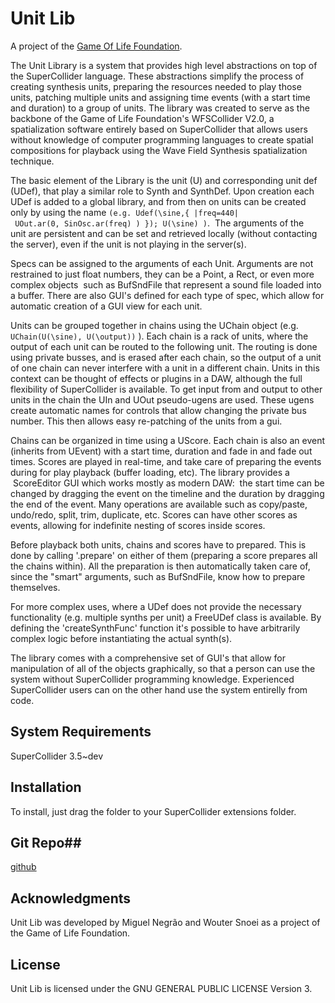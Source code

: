 Unit Lib
===============================================================================
A project of the [Game Of Life Foundation](http://gameoflife.nl/en).

The Unit Library is a system that provides high level abstractions on top of the SuperCollider language. These abstractions simplify the process of creating synthesis units, preparing the resources needed to play those units, patching multiple units and assigning time events (with a start time and duration) to a group of units.
The library was created to serve as the backbone of the Game of Life Foundation's WFSCollider V2.0, a spatialization software entirely based on SuperCollider that allows users without knowledge of computer programming languages to create spatial compositions for playback using the Wave Field Synthesis spatialization technique.  

The basic element of the Library is the unit (U) and corresponding unit def (UDef), that play a similar role to Synth and SynthDef. Upon creation each UDef is added to a global library, and from then on units can be created only by using the name `(e.g. Udef(\sine,{ |freq=440| UOut.ar(0, SinOsc.ar(freq) ) }); U(\sine) )`.  The arguments of the unit are persistent and can be set and retrieved locally (without contacting the server), even if the unit is not playing in the server(s). 

Specs can be assigned to the arguments of each Unit. Arguments are not restrained to just float numbers, they can be a Point, a Rect, or even more complex objects  such as BufSndFile that represent a sound file loaded into a buffer. There are also GUI's defined for each type of spec, which allow for automatic creation of a GUI view for each unit.

Units can be grouped together in chains using the UChain object (e.g. `UChain(U(\sine), U(\output))` ). Each chain is a rack of units, where the output of each unit can be routed to the following unit. The routing is done using private busses, and is erased after each chain, so the output of a unit of one chain can never interfere with a unit in a different chain. Units in this context can be thought of effects or plugins in a DAW, although the full flexibility of SuperCollider is available. To get input from and output to other units in the chain the UIn and UOut pseudo-ugens are used. These ugens create automatic names for controls that allow changing the private bus number. This then allows easy re-patching of the units from a gui.

Chains can be organized in time using a UScore. Each chain is also an event (inherits from UEvent) with a start time, duration and fade in and fade out times. Scores are played in real-time, and take care of preparing the events during for play playback (buffer loading, etc). The library provides a  ScoreEditor GUI which works mostly as modern DAW:  the start time can be changed by dragging the event on the timeline and the duration by dragging the end of the event. Many operations are available such as copy/paste, undo/redo, split, trim, duplicate, etc. Scores can have other scores as events, allowing for indefinite nesting of scores inside scores.

Before playback both units, chains and scores have to prepared. This is done by calling '.prepare' on either of them (preparing a score prepares all the chains within). All the preparation is then automatically taken care of, since the "smart" arguments, such as BufSndFile, know how to prepare themselves.

For more complex uses, where a UDef does not provide the necessary functionality (e.g. multiple synths per unit) a FreeUDef class is available. By defining the 'createSynthFunc' function it's possible to have arbitrarily complex logic before instantiating the actual synth(s).

The library comes with a comprehensive set of GUI's that allow for manipulation of all of the objects graphically, so that a person can use the system without SuperCollider programming knowledge. Experienced SuperCollider users can on the other hand use the system entirelly from code.

## System Requirements ##

SuperCollider 3.5~dev 

## Installation ##

To install, just drag the folder to your SuperCollider extensions folder.

## Git Repo##

[github](https://github.com/GameOfLife/Unit-Lib)

## Acknowledgments ##
Unit Lib was developed by Miguel Negrão and Wouter Snoei as a project of the Game of Life Foundation.

## License ##
Unit Lib is licensed under the GNU GENERAL PUBLIC LICENSE Version 3.  

